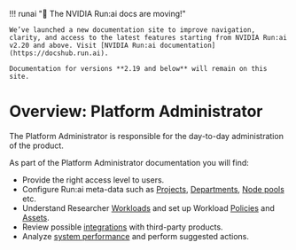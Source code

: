 
!!! runai "📣 The NVIDIA Run:ai docs are moving!"
   
    We’ve launched a new documentation site to improve navigation, clarity, and access to the latest features starting from NVIDIA Run:ai v2.20 and above. Visit [NVIDIA Run:ai documentation](https://docshub.run.ai).

    Documentation for versions **2.19 and below** will remain on this site.
    
# Overview: Platform Administrator

The Platform Administrator is responsible for the day-to-day administration of the product. 

As part of the Platform Administrator documentation you will find:


* Provide the right access level to users.
* Configure Run:ai meta-data such as [Projects](./aiinitiatives/org/projects.md), [Departments](./aiinitiatives/org/departments.md), [Node pools](./aiinitiatives/resources/node-pools.md) etc.  
* Understand Researcher [Workloads](./workloads/workload-overview.md) and set up Workload [Policies](./workloads/policies/overview.md) and [Assets](./workloads/assets/overview.md).
* Review possible [integrations](./integrations/integration-overview.md) with third-party products. 
* Analyze [system performance](./performance/dashboard-analysis.md) and perform suggested actions. 